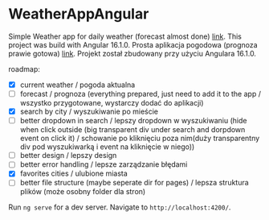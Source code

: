 # WeatherAppAngular

Simple Weather app for daily weather (forecast almost done) [link](https://weather.bieniu.pl/). This project was build with Angular 16.1.0.
Prosta aplikacja pogodowa (prognoza prawie gotowa) [link](https://weather.bieniu.pl/). Projekt został zbudowany przy użyciu Angulara 16.1.0.

roadmap:
- [x] current weather / pogoda aktualna
- [ ] forecast / prognoza (everything prepared, just need to add it to the app / wszystko przygotowane, wystarczy dodać do aplikacji)
- [x] search by city / wyszukiwanie po mieście
- [ ] better dropdown in search / lepszy dropdown w wyszukiwaniu 
        (hide when click outside (big transparent div under search and dorpdown event on click it) /
         schowanie po kliknięciu poza nim(duży transparentny div pod wyszukiwarką i event na kliknięcie w niego))
- [ ] better design / lepszy design
- [ ] better error handling / lepsze zarządzanie błędami
- [x] favorites cities / ulubione miasta
- [ ] better file structure (maybe seperate dir for pages) / lepsza struktura plików (może osobny folder dla stron)

Run `ng serve` for a dev server. Navigate to `http://localhost:4200/`.

